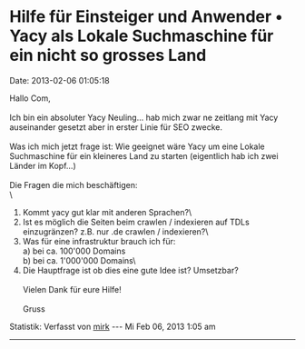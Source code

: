 Hilfe für Einsteiger und Anwender • Yacy als Lokale Suchmaschine für ein nicht so grosses Land
==============================================================================================

Date: 2013-02-06 01:05:18

Hallo Com,\
\
Ich bin ein absoluter Yacy Neuling\... hab mich zwar ne zeitlang mit
Yacy auseinander gesetzt aber in erster Linie für SEO zwecke.\
\
Was ich mich jetzt frage ist: Wie geeignet wäre Yacy um eine Lokale
Suchmaschine für ein kleineres Land zu starten (eigentlich hab ich zwei
Länder im Kopf\...)\
\
Die Fragen die mich beschäftigen:\
\
1. Kommt yacy gut klar mit anderen Sprachen?\
2. Ist es möglich die Seiten beim crawlen / indexieren auf TDLs
einzugränzen? z.B. nur .de crawlen / indexieren?\
3. Was für eine infrastruktur brauch ich für:\
a) bei ca. 100\'000 Domains\
b) bei ca. 1\'000\'000 Domains\
4. Die Hauptfrage ist ob dies eine gute Idee ist? Umsetzbar?\
\
Vielen Dank für eure Hilfe!\
\
Gruss

Statistik: Verfasst von
[mirk](http://forum.yacy-websuche.de/memberlist.php?mode=viewprofile&u=8877)
--- Mi Feb 06, 2013 1:05 am

------------------------------------------------------------------------

